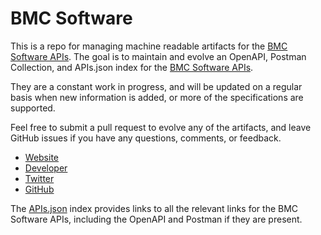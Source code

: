 # BMC SoftwareThis is a repo for managing machine readable artifacts for the [BMC Software APIs](http://www.bmc.com). The goal is to maintain and evolve an OpenAPI, Postman Collection, and APIs.json index for the [BMC Software APIs](http://www.bmc.com).They are a constant work in progress, and will be updated on a regular basis when new information is added, or more of the specifications are supported.Feel free to submit a pull request to evolve any of the artifacts, and leave GitHub issues if you have any questions, comments, or feedback.- [Website](http://www.bmc.com)- [Developer](http://www.bmc.com)- [Twitter](https://twitter.com/bmcsoftware)- [GitHub](https://github.com/bmcsoftware)The [APIs.json](https://github.com/api-evangelist/bmc-software/blob/master/apis.json) index provides links to all the relevant links for the BMC Software APIs, including the OpenAPI and Postman if they are present.